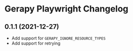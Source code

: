 # Gerapy Playwright Changelog

## 0.1.1 (2021-12-27)

- Add support for `GERAPY_IGNORE_RESOURCE_TYPES`
- Add support for retrying
